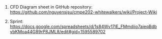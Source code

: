 1. CFD Diagram sheet in GitHub repository:
https://github.com/nguyensjsu/cmpe202-whitewalkers/wiki/Project-Wiki

2. Sprint: https://docs.google.com/spreadsheets/d/1s84Wv17lE_FMmdiio7aieqBdbvbKMoa44G89rP8JML8/edit#gid=1595589702
